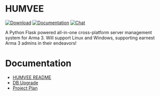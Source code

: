 # HUMVEE

[![Download](https://img.shields.io/badge/download-latest-orange.svg?style=flat)](https://github.com/SchwererKonigstiger/HUMVEE/releases/latest)
[![Documentation](https://img.shields.io/badge/docs-read-informational.svg)](https://SchwererKonigstiger.github.io/HUMVEE)
[![Chat](https://slackin.ace3mod.com/badge.svg?style=flat&label=chat)](https://slackin.ace3mod.com)

A Python Flask powered all-in-one cross-platform server management system for Arma 3. Will support Linux and Windows, supporting earnest Arma 3 admins in their endeavors!

# Documentation

* [HUMVEE README](/README.md)
* [DB Upgrade](/db_upgrade.md)
* [Project Plan](/project.md)